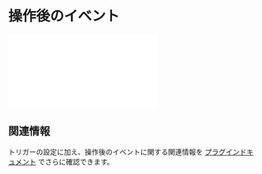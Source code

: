 # 操作後のイベント

<PluginInfo name="workflow-action-trigger" link="/handbook/workflow-action-trigger"></PluginInfo>

<embed src="../../workflow-action-trigger/trigger.md#L3-L999"></embed>

## 関連情報

トリガーの設定に加え、操作後のイベントに関する関連情報を [プラグインドキュメント](../../workflow-action-trigger/index.md) でさらに確認できます。

